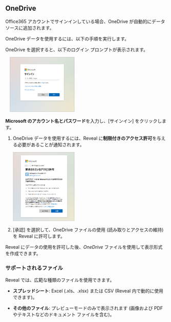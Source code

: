 ## OneDrive

Office365 アカウントでサインインしている場合、OneDrive が自動的にデータ ソースに追加されます。

OneDrive データを使用するには、以下の手順を実行します。

OneDrive を選択すると、以下のログイン プロンプトが表示されます。

  　<img src="images/OneDriveLogin_All.png" alt="One Drive Login" width="40%"/>

**Microsoft のアカウント名とパスワード**を入力し、[サインイン] をクリックします。

1.  OneDrive データを使用するには、Reveal に**制限付きのアクセス許可**を与える必要があることが通知されます。

    <img src="images/limited-permissions-onedrive_all.png" alt="Limited permissions request Microsoft dialog" width="40%"/>
    

2.  [承認] を選択して、OneDrive ファイルの使用 (読み取りとアクセスの維持) を Reveal に許可します。

Reveal にデータの使用を許可した後、*OneDrive* ファイルを使用して表示形式を作成できます。

### サポートされるファイル

Reveal では、広範な種類のファイルを使用できます。

  - **スプレッドシート**: Excel (.xls、.xlsx) または CSV (Reveal 内で動的に使用できます)。

  - **その他のファイル**: プレビューモードのみで表示されます (画像および PDF やテキストなどのドキュメント ファイルを含む)。
